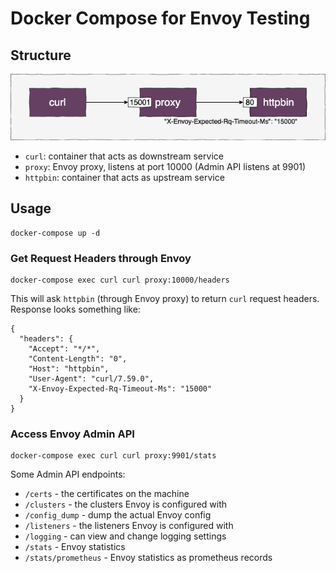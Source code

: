 # Docker Compose for Envoy Testing

## Structure

[![Structure](https://github.com/hpcsc/envoy-compose/raw/master/structure.png)](https://github.com/hpcsc/envoy-compose/raw/master/structure.png)

- `curl`: container that acts as downstream service
- `proxy`: Envoy proxy, listens at port 10000 (Admin API listens at 9901)
- `httpbin`: container that acts as upstream service

## Usage

```
docker-compose up -d
```

### Get Request Headers through Envoy

```
docker-compose exec curl curl proxy:10000/headers
```

This will ask `httpbin` (through Envoy proxy) to return `curl` request headers. Response looks something like:

```
{
  "headers": {
    "Accept": "*/*",
    "Content-Length": "0",
    "Host": "httpbin",
    "User-Agent": "curl/7.59.0",
    "X-Envoy-Expected-Rq-Timeout-Ms": "15000"
  }
}
```

### Access Envoy Admin API

```
docker-compose exec curl curl proxy:9901/stats
```

Some Admin API endpoints:

- `/certs` - the certificates on the machine
- `/clusters` - the clusters Envoy is configured with
- `/config_dump` - dump the actual Envoy config
- `/listeners` - the listeners Envoy is configured with
- `/logging` - can view and change logging settings
- `/stats` - Envoy statistics
- `/stats/prometheus` - Envoy statistics as prometheus records
